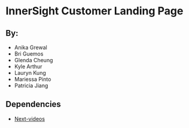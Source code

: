 # InnerSight Customer Landing Page

## By:
- Anika Grewal 
- Bri Guemos
- Glenda Cheung
- Kyle Arthur
- Lauryn Kung
- Mariessa Pinto
- Patricia Jiang

## Dependencies
- [Next-videos](https://www.npmjs.com/package/next-videos)